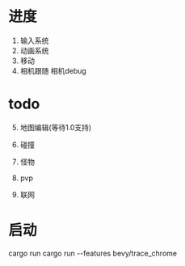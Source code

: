 
# 进度
1. 输入系统
2. 动画系统
3. 移动
4. 相机跟随  相机debug
# todo
5. 地图编辑(等待1.0支持)

6. 碰撞
7. 怪物
8. pvp
8. 联网





# 启动
cargo run
cargo run --features bevy/trace_chrome